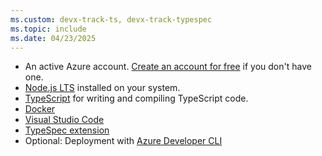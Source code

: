 ```yaml
---
ms.custom: devx-track-ts, devx-track-typespec
ms.topic: include
ms.date: 04/23/2025
---
```

* An active Azure account. [Create an account for free](https://azure.microsoft.com/free) if you don't have one.
* [Node.js LTS](https://nodejs.org/) installed on your system.
* [TypeScript](https://www.typescriptlang.org/) for writing and compiling TypeScript code.
* [Docker](https://www.docker.com/)
* [Visual Studio Code](https://code.visualstudio.com/)
* [TypeSpec extension](https://marketplace.visualstudio.com/items?itemName=typespec.typespec-vscode)
* Optional: Deployment with [Azure Developer CLI](/azure/developer/azure-developer-cli/)

